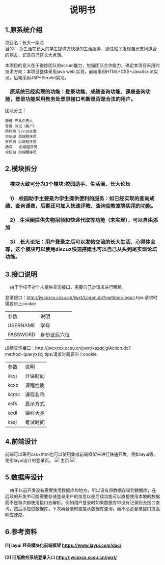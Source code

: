 # <center>说明书</center>
## 1.原系统介绍
项目名：长大一条龙<br/>
目的：
  为生活在长大的学生提供方快捷的生活服务，通过帖子发现自己志同道合的朋友，记录自己在长大点滴。<br/>

  本项目的意义在于锻炼团队的scrum能力，加强团队合作能力。确定本项目采用的技术方向：本项目整体采用java web 实现，前端采用HTML+CSS+JavaScript实现，后端采用JSP+Servlet实现。
### &nbsp;&nbsp;&nbsp;&nbsp;原系统已经实现的功能：登录功能、成绩查询功能、课表查询功能，登录功能采用教务处登录接口判断是否是合法的用户。
团队分工：

    唐倩 产品负责人
    曾媛 测试（客户）
    杨玲玲 Scrum主管
    邓贻波 后端程序员
    罗伟男 后端程序员
    杨洋   前端程序员
    冷佳丽 前端程序员
## 2.模块拆分
### &nbsp;&nbsp;&nbsp;&nbsp;模块大致可分为3个模块:校园助手、生活圈、长大论坛
### &nbsp;&nbsp;&nbsp;&nbsp;1）.校园助手主要是为学生提供便利的服务：如已经实现的查询成绩、查询课表，后期还可加入快速评教、查询空教室等实用的功能。
### &nbsp;&nbsp;&nbsp;&nbsp;2）.生活圈提供失物招领和快递代取等功能（未实现），可以自由添加
### &nbsp;&nbsp;&nbsp;&nbsp;3）.长大论坛：用户登录之后可以发帖交流的长大生活、心得体会等，这个模块可以使用discuz快速搭建也可以自己从头到尾实现论坛功能。

## 3.接口说明
&nbsp;&nbsp;&nbsp;&nbsp;由于学校不对个人提供查询接口，需要自己对请求进行解析。

登录接口：http://jwcxxcx.ccsu.cn/jwxt/Logon.do?method=logon tips:请求时需要带上cookie
<center>
<table>
<tr><td>参数</td><td>说明</td></tr>
<tr><td>USERNAME</td><td>学号</td></tr>
<tr><td>PASSWORD</td><td>身份证后六位</td></tr>
</table>
</center>
成绩查询接口：http://jwcxxcx.ccsu.cn/jwxt/xszqcjglAction.do?method=queryxscj tips:请求时需要带上cookie
<center>
<table>
<tr><td>参数</td><td>说明</td></tr>
<tr><td>kksj</td><td> 开课时间</td></tr>
<tr><td>kcxz</td><td>课程性质</td></tr>
<tr><td>kcmc</td><td>课程名称</td></tr>
<tr><td>xsfs</td><td>显示方式</td></tr>
<tr><td>kcdl</td><td>课程大类</td></tr>
<tr><td>kssj</td><td>考试时间</td></tr>
</table>
</center>

## 4.前端设计
前端可以采用css+html也可以使用集成前端框架来进行快速开发，例如layui等。<br/>
使用layui设计的登录页。
![](https://i.imgur.com/ILNBeRt.png)
主页
![](https://i.imgur.com/d301Zfr.png)

## 5.数据库设计
&nbsp;&nbsp;&nbsp;&nbsp;由于以前开发没有需要使用数据库的地方，所以没有将数据存储到数据库，在后续的开发中可能需要存储登录用户的信息以便后续功能可以直接使用本地的数据而不是每次都使用接口去解析。例如用户登录时如果数据库中没有记录则去接口查询，然后添加进数据库，下次再登录时直接从数据库查询，而不必走登录接口提高响应速度。

## 6.参考资料
#### [1] layui 经典模块化前端框架 https://www.layui.com/doc/
#### [2] 旧版教务系统登录入口 http://jwcxxcx.ccsu.cn/jwxt/
